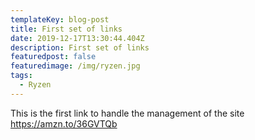 ```yaml
---
templateKey: blog-post
title: First set of links
date: 2019-12-17T13:30:44.404Z
description: First set of links
featuredpost: false
featuredimage: /img/ryzen.jpg
tags:
  - Ryzen
---
```

This is the first link to handle the management of the site <https://amzn.to/36GVTQb>
